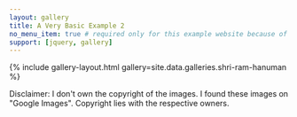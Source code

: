 ```yaml
---
layout: gallery
title: A Very Basic Example 2
no_menu_item: true # required only for this example website because of menu construction
support: [jquery, gallery]
---
```



{% include gallery-layout.html gallery=site.data.galleries.shri-ram-hanuman %}

Disclaimer: I don't own the copyright of the images. I found these images on "Google Images". Copyright lies with the respective owners.

